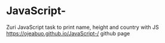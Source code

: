 # JavaScript-
Zuri JavaScript task to print name, height and country with JS
https://ojeabuo.github.io/JavaScript-/ github page
